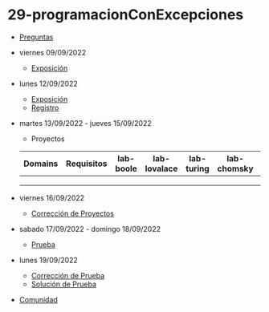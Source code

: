 # 29-programacionConExcepciones

- [Preguntas](https://escuela.it/cursos/curso-recurrencia-desarrollo-software/clase/patron)
- viernes 09/09/2022
  - [Exposición](https://escuela.it/cursos/curso-recurrencia-desarrollo-software/clase/patron)
- lunes 12/09/2022
  - [Exposición](https://escuela.it/cursos/curso-recurrencia-desarrollo-software/clase/patron)
  - [Registro](https://forms.gle/pA2QvsW32P4KtTD77)
- martes 13/09/2022 - jueves 15/09/2022
  - Proyectos
  
  |Domains|Requisitos|lab-boole|lab-lovalace|lab-turing|lab-chomsky|lab-bernersLee|
  |-------|----------|---------|------------|----------|-----------|--------------|
  |       |          |         |            |          |           |              |
  |       |          |         |            |          |           |              |
  |       |          |         |            |          |           |              |
- viernes 16/09/2022
  - [Corrección de Proyectos](https://escuela.it/cursos/curso-recurrencia-desarrollo-software/clase/patron)
- sabado 17/09/2022 - domingo 18/09/2022
  - [Prueba](https://forms.gle/hB9UJoN2PYiexctH8)
- lunes 19/09/2022
  - [Corrección de Prueba](https://escuela.it/cursos/curso-recurrencia-desarrollo-software/clase/patron)
  - [Solución de Prueba](https://docs.google.com/spreadsheets/d/1Uwtqa5VdD5wK2X7eLgkS6_th16aPnsW8pa5Ft2TyLPo/edit#gid=0)
- [Comunidad](https://escuela.it/)
